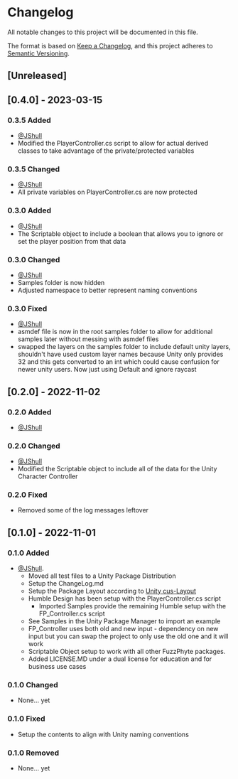 # Changelog

All notable changes to this project will be documented in this file.

The format is based on [Keep a Changelog](https://keepachangelog.com/en/1.0.0/),
and this project adheres to [Semantic Versioning](https://semver.org/spec/v2.0.0.html).

## [Unreleased]

## [0.4.0] - 2023-03-15

### 0.3.5 Added

- [@JShull](https://github.com/jshull)
- Modified the PlayerController.cs script to allow for actual derived classes to take advantage of the private/protected variables

### 0.3.5 Changed

- [@JShull](https://github.com/jshull)
- All private variables on PlayerController.cs are now protected

### 0.3.0 Added

- [@JShull](https://github.com/jshull)
- The Scriptable object to include a boolean that allows you to ignore or set the player position from that data

### 0.3.0 Changed

- [@JShull](https://github.com/jshull)
- Samples folder is now hidden
- Adjusted namespace to better represent naming conventions

### 0.3.0 Fixed

- [@JShull](https://github.com/jshull)
- asmdef file is now in the root samples folder to allow for additional samples later without messing with asmdef files
- swapped the layers on the samples folder to include default unity layers, shouldn't have used custom layer names because Unity only provides 32 and this gets converted to an int which could cause confusion for newer unity users. Now just using Default and ignore raycast

## [0.2.0] - 2022-11-02

### 0.2.0 Added

- [@JShull](https://github.com/jshull)

### 0.2.0 Changed

- [@JShull](https://github.com/jshull)
- Modified the Scriptable object to include all of the data for the Unity Character Controller

### 0.2.0 Fixed

- Removed some of the log messages leftover

## [0.1.0] - 2022-11-01

### 0.1.0 Added

- [@JShull](https://github.com/jshull).
  - Moved all test files to a Unity Package Distribution
  - Setup the ChangeLog.md
  - Setup the Package Layout according to [Unity cus-Layout](https://docs.unity3d.com/Manual/cus-layout.html)
  - Humble Design has been setup with the PlayerController.cs script
    - Imported Samples provide the remaining Humble setup with the FP_Controller.cs script
  - See Samples in the Unity Package Manager to import an example
  - FP_Controller uses both old and new input - dependency on new input but you can swap the project to only use the old one and it will work
  - Scriptable Object setup to work with all other FuzzPhyte packages.
  - Added LICENSE.MD under a dual license for education and for business use cases

### 0.1.0 Changed

- None... yet

### 0.1.0 Fixed

- Setup the contents to align with Unity naming conventions

### 0.1.0 Removed

- None... yet
